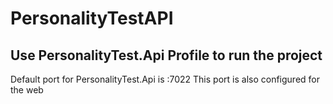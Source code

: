 # PersonalityTestAPI

## Use PersonalityTest.Api Profile to run the project
Default port for PersonalityTest.Api is :7022
This port is also configured for the web